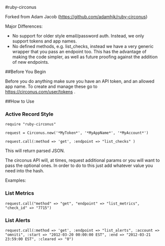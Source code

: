 #ruby-circonus

Forked from Adam Jacob (https://github.com/adamhjk/ruby-circonus) 

Major Differences:

* No support for older style email/password auth.  Instead, we only support tokens and app names.  
* No defined methods, e.g. list_checks, instead we have a very generic wrapper that you pass an endpoint too.  This has the advantage of making the code simpler, as well as future proofing against the addition of new endpoints.


##Before You Begin 

Before you do anything make sure you have an API token, and an allowed app name.  To create and manage these go to https://circonus.com/user/tokens .

##How to Use

### Active Record Style

    require "ruby-circonus" 

    request = Circonus.new('*MyToken*', '*MyAppName*', '*MyAccount*')

    request.call(:method => 'get', :endpoint => "list_checks" )

This will return parsed JSON.

The circonus API will, at times, request additional params or you will want to pass the optional ones.  In order to do to this just add whatever value you need into the hash.  

Examples:

### List Metrics

    request.call("method" => "get", "endpoint" => "list_metrics", "check_id" => "7715")

### List Alerts

    request.call(:method => 'get', :endpoint => "list_alerts", :account => "omniti", :start => "2012-03-20 00:00:00 EST", :end => "2012-03-21 23:59:00 EST", :cleared => "0")
